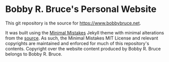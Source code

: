 # Bobby R. Bruce's Personal Website

This git repository is the source for <https://www.bobbybruce.net>.

It was built using the [Minimal Mistakes](https://mmistakes.github.io/minimal-mistakes/) Jekyll theme with minimal alterations from the [source](https://github.com/mmistakes/minimal-mistakes).
As such, the Minimal Mistakes MIT License and relevant copyrights are maintained and enforced for much of this repository's contents.
Copyright over the website content produced by Bobby R. Bruce belongs to Bobby R. Bruce.
